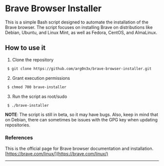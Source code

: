 # Brave Browser Installer

This is a simple Bash script designed to automate the installation of the Brave browser. The script focuses on installing Brave on distributions like Debian, Ubuntu, and Linux Mint, as well as Fedora, CentOS, and AlmaLinux.

## How to use it

1. Clone the repository

```bash
 $ git clone https://github.com/arg0n3x/brave-browser-installer.git
```

2. Grant execution permissions

```bash
 $ chmod 700 brave-installer
```

3. Run the script as root/sudo

```bash
 $ ./brave-installer
```

**NOTE**: The script is still in beta, so it may have bugs. Also, keep in mind that on Debian, there can sometimes be issues with the GPG key when updating repositories.

### References

This is the official page for Brave browser documentation and installation. [https://brave.com/linux/](https://brave.com/linux/)

---
